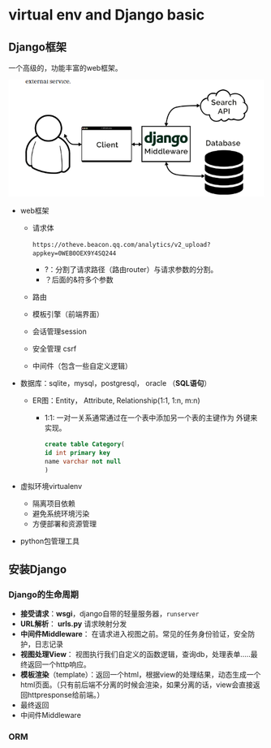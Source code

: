 # virtual env and Django basic

## Django框架

一个高级的，功能丰富的web框架。

​![image](assets/image-20250622221820-fqoryju.png)​

* web框架

  * 请求体

    ​`https://otheve.beacon.qq.com/analytics/v2_upload?appkey=0WEB0OEX9Y4SQ244`​

    * ?：分割了请求路径（路由router）与请求参数的分割。
    * ？后面的&符多个参数
  * 路由
  * 模板引擎（前端界面）
  * 会话管理session
  * 安全管理 csrf
  * 中间件（包含一些自定义逻辑）
* 数据库：sqlite，mysql，postgresql， oracle （**SQL语句**）

  * ER图：Entity， Attribute, Relationship(1:1, 1:n, m:n)

    * 1:1: 一对一关系通常通过在一个表中添加另一个表的主键作为 外键来实现。

      ```sql
      create table Category(
      id int primary key
      name varchar not null
      )
      ```

* 虚拟环境virtualenv

  * 隔离项目依赖
  * 避免系统环境污染
  * 方便部署和资源管理
* python包管理工具

## 安装Django

### Django的生命周期

* **接受请求**：**wsgi**，django自带的轻量服务器，`runserver`​
* **URL解析**： **urls.py** 请求映射分发
* **中间件Middleware**： 在请求进入视图之前。常见的任务身份验证，安全防护，日志记录
* **视图处理View**： 视图执行我们自定义的函数逻辑，查询db，处理表单.....最终返回一个http响应。
* **模板渲染**（template）：返回一个html，根据view的处理结果，动态生成一个html页面。（只有前后端不分离的时候会渲染，如果分离的话，view会直接返回httpresponse给前端。）
* 最终返回
* 中间件Middleware

### ORM

‍
